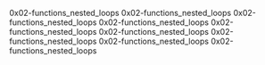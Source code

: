 0x02-functions_nested_loops
0x02-functions_nested_loops
0x02-functions_nested_loops
0x02-functions_nested_loops
0x02-functions_nested_loops
0x02-functions_nested_loops
0x02-functions_nested_loops
0x02-functions_nested_loops
0x02-functions_nested_loops
